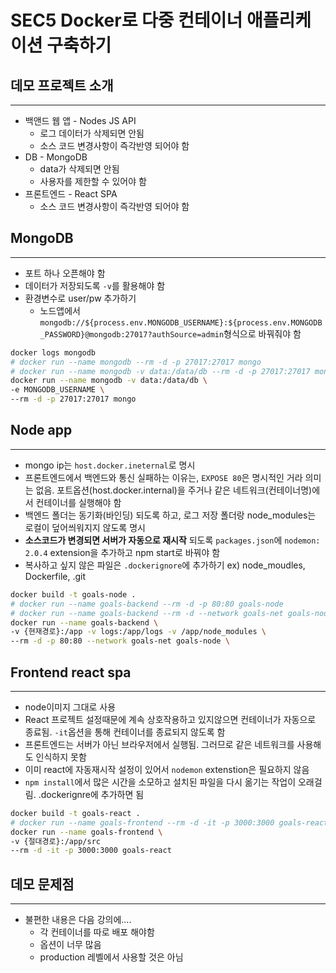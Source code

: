 # SEC5 Docker로 다중 컨테이너 애플리케이션 구축하기

## 데모 프로젝트 소개

---

- 백앤드 웹 앱 - Nodes JS API
  - 로그 데이터가 삭제되면 안됨
  - 소스 코드 변경사항이 즉각반영 되어야 함
- DB - MongoDB
  - data가 삭제되면 안됨
  - 사용자를 제한할 수 있어야 함
- 프론트엔드 - React SPA
  - 소스 코드 변경사항이 즉각반영 되어야 함

## MongoDB

---

- 포트 하나 오픈해야 함
- 데이터가 저장되도록 `-v`를 활용해야 함
- 환경변수로 user/pw 추가하기
  - 노드앱에서 `mongodb://${process.env.MONGODB_USERNAME}:${process.env.MONGODB_PASSWORD}@mongodb:27017?authSource=admin`형식으로 바꿔줘야 함

```bash
docker logs mongodb
# docker run --name mongodb --rm -d -p 27017:27017 mongo
# docker run --name mongodb -v data:/data/db --rm -d -p 27017:27017 mongo
docker run --name mongodb -v data:/data/db \
-e MONGODB_USERNAME \
--rm -d -p 27017:27017 mongo
```

## Node app

---

- mongo ip는 `host.docker.ineternal`로 명시
- 프론트엔드에서 백엔드와 통신 실패하는 이유는, `EXPOSE 80`은 명시적인 거라 의미는 없음. 포트옵션(host.docker.internal)을 주거나 같은 네트워크(컨테이너명)에서 컨테이너를 실행해야 함
- 백엔드 폴더는 동기화(바인딩) 되도록 하고, 로그 저장 폴더랑 node_modules는 로컬이 덮어씌워지지 않도록 명시
- **소스코드가 변경되면 서버가 자동으로 재시작** 되도록 `packages.json`에 `nodemon: 2.0.4` extension을 추가하고 npm start로 바꿔야 함
- 복사하고 싶지 않은 파일은 `.dockerignore`에 추가하기 ex) node_moudles, Dockerfile, .git

```bash
docker build -t goals-node .
# docker run --name goals-backend --rm -d -p 80:80 goals-node
# docker run --name goals-backend --rm -d --network goals-net goals-node
docker run --name goals-backend \
-v {현재경로}:/app -v logs:/app/logs -v /app/node_modules \
--rm -d -p 80:80 --network goals-net goals-node \ 
```

## Frontend react spa

---

- node이미지 그대로 사용
- React 프로젝트 설정때문에 계속 상호작용하고 있지않으면 컨테이너가 자동으로 종료됨.
`-it`옵션을 통해 컨테이너를 종료되지 않도록 함
- 프론트엔드는 서버가 아닌 브라우저에서 실행됨. 그러므로 같은 네트워크를 사용해도 인식하지 못함
- 이미 react에 자동재시작 설정이 있어서 `nodemon` extenstion은 필요하지 않음
- `npm install`에서 많은 시간을 소모하고 설치된 파일을 다시 옮기는 작업이 오래걸림. .dockerignre에 추가하면 됨

```bash
docker build -t goals-react .
# docker run --name goals-frontend --rm -d -it -p 3000:3000 goals-react
docker run --name goals-frontend \
-v {절대경로}:/app/src
--rm -d -it -p 3000:3000 goals-react
```

## 데모 문제점

---

- 불편한 내용은 다음 강의에....
  - 각 컨테이너를 따로 배포 해야함
  - 옵션이 너무 많음
  - production 레벨에서 사용할 것은 아님